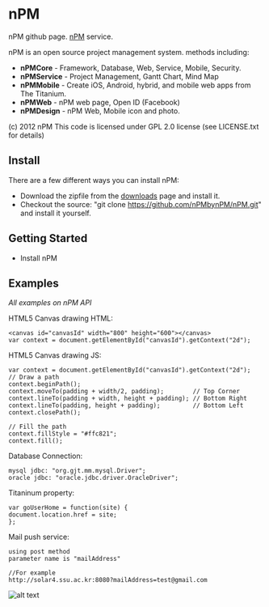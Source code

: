 # nPM

nPM github page. [nPM](http://solar4.ssu.ac.kr:8080) service.


nPM is an open source project management system. methods including:

  * **nPMCore** - Framework, Database, Web, Service, Mobile, Security.
  * **nPMService** - Project Management, Gantt Chart, Mind Map
  * **nPMMobile** - Create iOS, Android, hybrid, and mobile web apps from The Titanium.
  * **nPMWeb** - nPM web page, Open ID (Facebook)
  * **nPMDesign** - nPM Web, Mobile icon and photo.

  (c) 2012 nPM
  This code is licensed under GPL 2.0 license (see LICENSE.txt for details)

## Install
There are a few different ways you can install nPM:

* Download the zipfile from the [downloads](http://npmbynpm.github.com/nPM) page and install it. 
* Checkout the source: "git clone https://github.com/nPMbynPM/nPM.git" and install it yourself.
   
## Getting Started
 * Install nPM
 

## Examples
*All examples on nPM API*

HTML5 Canvas drawing HTML:

    <canvas id="canvasId" width="800" height="600"></canvas>
    var context = document.getElementById("canvasId").getContext("2d");

HTML5 Canvas drawing JS:

    var context = document.getElementById("canvasId").getContext("2d");
    // Draw a path
    context.beginPath();
    context.moveTo(padding + width/2, padding);        // Top Corner
    context.lineTo(padding + width, height + padding); // Bottom Right
    context.lineTo(padding, height + padding);         // Bottom Left
    context.closePath();

    // Fill the path
    context.fillStyle = "#ffc821";
    context.fill();

Database Connection:

    mysql jdbc: "org.gjt.mm.mysql.Driver"; 
    oracle jdbc: "oracle.jdbc.driver.OracleDriver";

Titaninum property:

    var goUserHome = function(site) {
    document.location.href = site;
    };

Mail push service:

    using post method
    parameter name is "mailAddress"
    
    //For example
    http://solar4.ssu.ac.kr:8080?mailAddress=test@gmail.com    


![alt text](http://2.bp.blogspot.com/-c4Wzf-Ff4c8/T3ENzYRc6EI/AAAAAAAABPQ/gHO9Bw09Q-s/s1600/Alyssa-Cartwheel.gif "funny nPM")
